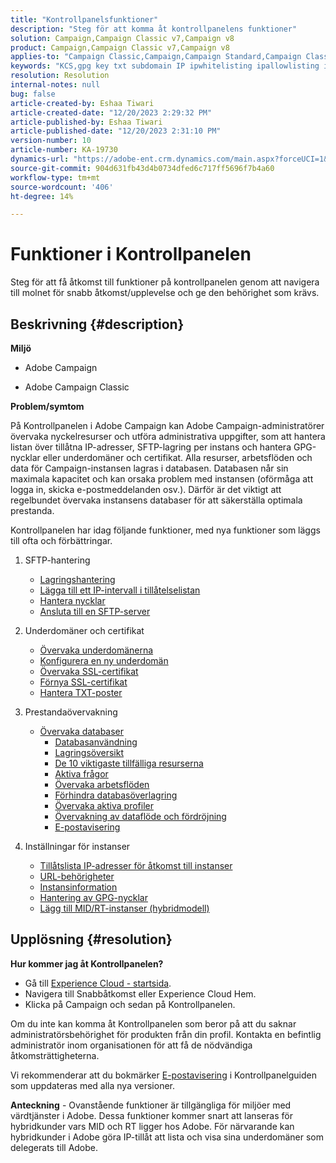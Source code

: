 ```yaml
---
title: "Kontrollpanelsfunktioner"
description: "Steg för att komma åt kontrollpanelens funktioner"
solution: Campaign,Campaign Classic v7,Campaign v8
product: Campaign,Campaign Classic v7,Campaign v8
applies-to: "Campaign Classic,Campaign,Campaign Standard,Campaign Classic v7,Campaign v8"
keywords: "KCS,gpg key txt subdomain IP ipwhitelisting ipallowlisting ip allow listing workflow delegate csr ssl sftp txt url permission monitoring through"
resolution: Resolution
internal-notes: null
bug: false
article-created-by: Eshaa Tiwari
article-created-date: "12/20/2023 2:29:32 PM"
article-published-by: Eshaa Tiwari
article-published-date: "12/20/2023 2:31:10 PM"
version-number: 10
article-number: KA-19730
dynamics-url: "https://adobe-ent.crm.dynamics.com/main.aspx?forceUCI=1&pagetype=entityrecord&etn=knowledgearticle&id=62ed2b2d-449f-ee11-be37-6045bd0065f9"
source-git-commit: 904d631fb43d4b0734dfed6c717ff5696f7b4a60
workflow-type: tm+mt
source-wordcount: '406'
ht-degree: 14%

---
```


# Funktioner i Kontrollpanelen


Steg för att få åtkomst till funktioner på kontrollpanelen genom att navigera till molnet för snabb åtkomst/upplevelse och ge den behörighet som krävs.

## Beskrivning {#description}


<b>Miljö</b>

- Adobe Campaign

- Adobe Campaign Classic

<b>Problem/symtom</b>

På Kontrollpanelen i Adobe Campaign kan Adobe Campaign-administratörer övervaka nyckelresurser och utföra administrativa uppgifter, som att hantera listan över tillåtna IP-adresser, SFTP-lagring per instans och hantera GPG-nycklar eller underdomäner och certifikat. Alla resurser, arbetsflöden och data för Campaign-instansen lagras i databasen. Databasen når sin maximala kapacitet och kan orsaka problem med instansen (oförmåga att logga in, skicka e-postmeddelanden osv.). Därför är det viktigt att regelbundet övervaka instansens databaser för att säkerställa optimala prestanda.

Kontrollpanelen har idag följande funktioner, med nya funktioner som läggs till ofta och förbättringar.

1. SFTP-hantering
   - [Lagringshantering](https://experienceleague.adobe.com/docs/control-panel/using/sftp-management/sftp-storage-management.html?lang=en)
   - [Lägga till ett IP-intervall i tillåtelselistan](https://experienceleague.adobe.com/docs/control-panel/using/sftp-management/ip-range-allow-listing.html?lang=en)
   - [Hantera nycklar](https://experienceleague.adobe.com/docs/control-panel/using/sftp-management/key-management.html?lang=en)
   - [Ansluta till en SFTP-server](https://experienceleague.adobe.com/docs/control-panel/using/sftp-management/logging-into-sftp-server.html?lang=en)
2. Underdomäner och certifikat
   - [Övervaka underdomänerna](https://experienceleague.adobe.com/docs/control-panel/using/subdomains-and-certificates/monitoring-subdomains.html?lang=en)
   - [Konfigurera en ny underdomän](https://experienceleague.adobe.com/docs/control-panel/using/subdomains-and-certificates/setting-up-new-subdomain.html?lang=sv)
   - [Övervaka SSL-certifikat ](https://experienceleague.adobe.com/docs/control-panel/using/subdomains-and-certificates/monitoring-ssl-certificates.html?lang=en)
   - [Förnya SSL-certifikat](https://experienceleague.adobe.com/docs/control-panel/using/subdomains-and-certificates/renewing-subdomain-certificate.html?lang=en)
   - [Hantera TXT-poster](https://experienceleague.adobe.com/docs/control-panel/using/subdomains-and-certificates/managing-txt-records.html?lang=en)
3. Prestandaövervakning
   - [Övervaka databaser](https://experienceleague.adobe.com/docs/control-panel/using/performance-monitoring/database-monitoring/database-monitoring.html?lang=sv)
      - [Databasanvändning](https://experienceleague.adobe.com/docs/control-panel/using/performance-monitoring/database-monitoring/database-utilization.html?lang=en)
      - [Lagringsöversikt](https://experienceleague.adobe.com/docs/control-panel/using/performance-monitoring/database-monitoring/database-storage-overview.html?lang=en)
      - [De 10 viktigaste tillfälliga resurserna](https://experienceleague.adobe.com/docs/control-panel/using/performance-monitoring/database-monitoring/database-top-ten-resources.html?lang=en)
      - [Aktiva frågor](https://experienceleague.adobe.com/docs/control-panel/using/performance-monitoring/database-monitoring/database-active-queries.html?lang=en)
      - [Övervaka arbetsflöden](https://experienceleague.adobe.com/docs/control-panel/using/performance-monitoring/database-monitoring/workflow-monitoring.html?lang=sv)
      - [Förhindra databasöverlagring](https://experienceleague.adobe.com/docs/control-panel/using/performance-monitoring/database-monitoring/database-preventing-overload.html?lang=en)
      - [Övervaka aktiva profiler](https://experienceleague.adobe.com/docs/control-panel/using/performance-monitoring/active-profiles-monitoring.html?lang=en)
      - [Övervakning av dataflöde och fördröjning](https://experienceleague.adobe.com/docs/control-panel/using/performance-monitoring/thoughputs-latencies.html?lang=en)
      - [E-postavisering](https://experienceleague.adobe.com/docs/control-panel/using/alerts-events/email-alerting.html?lang=en)
4. Inställningar för instanser

   - [Tillåtslista IP-adresser för åtkomst till instanser](https://experienceleague.adobe.com/docs/control-panel/using/instances-settings/ip-allow-listing-instance-access.html?lang=en)
   - [URL-behörigheter](https://experienceleague.adobe.com/docs/control-panel/using/instances-settings/url-permissions.html?lang=en)
   - [Instansinformation](https://experienceleague.adobe.com/docs/control-panel/using/instances-settings/instance-details.html?lang=en)
   - [Hantering av GPG-nycklar](https://experienceleague.adobe.com/docs/control-panel/using/instances-settings/gpg-keys-management.html?lang=en)
   - [Lägg till MID/RT-instanser (hybridmodell)](https://experienceleague.adobe.com/docs/control-panel/using/instances-settings/external-accounts.html?lang=en)



## Upplösning {#resolution}


<b>Hur kommer jag åt Kontrollpanelen? </b>

- Gå till [Experience Cloud - startsida](https://experiencecloud.adobe.com).
- Navigera till Snabbåtkomst eller Experience Cloud Hem.
- Klicka på Campaign och sedan på Kontrollpanelen.


Om du inte kan komma åt Kontrollpanelen som beror på att du saknar administratörsbehörighet för produkten från din profil. Kontakta en befintlig administratör inom organisationen för att få de nödvändiga åtkomsträttigheterna.

Vi rekommenderar att du bokmärker [E-postavisering](https://experienceleague.adobe.com/docs/control-panel/using/alerts-events/email-alerting.html) i Kontrollpanelguiden som uppdateras med alla nya versioner.

<b>Anteckning</b> - Ovanstående funktioner är tillgängliga för miljöer med värdtjänster i Adobe. Dessa funktioner kommer snart att lanseras för hybridkunder vars MID och RT ligger hos Adobe. För närvarande kan hybridkunder i Adobe göra IP-tillåt att lista och visa sina underdomäner som delegerats till Adobe.
